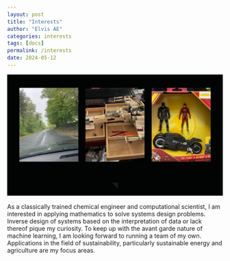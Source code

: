 ```yaml
---
layout: post
title: "Interests"
author: "Elvis AE"
categories: interests
tags: [docs]
permalink: /interests
date: 2024-05-12
---
```

![Interests](img/interests1.jpg)

As a classically trained chemical engineer and computational scientist, I am interested in applying mathematics to solve systems design problems. Inverse design of systems based on the interpretation of data or lack thereof pique my curiosity. To keep up with the avant garde nature of machine learning, I am looking forward to running a team of my own. Applications in the field of sustainability, particularly sustainable energy and agriculture are my focus areas.

